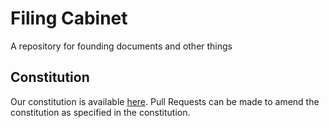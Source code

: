 # Filing Cabinet

A repository for founding documents and other things

## Constitution

Our constitution is available [here](FoundingDocuments/out/constitution.pdf). Pull Requests can be made to amend the
constitution as specified in the constitution.
